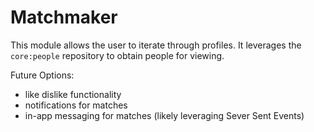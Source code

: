 # Matchmaker

This module allows the user to iterate through profiles. It leverages the `core:people`
repository to obtain people for viewing. 

Future Options: 
- like dislike functionality
- notifications for matches
- in-app messaging for matches (likely leveraging Sever Sent Events)
